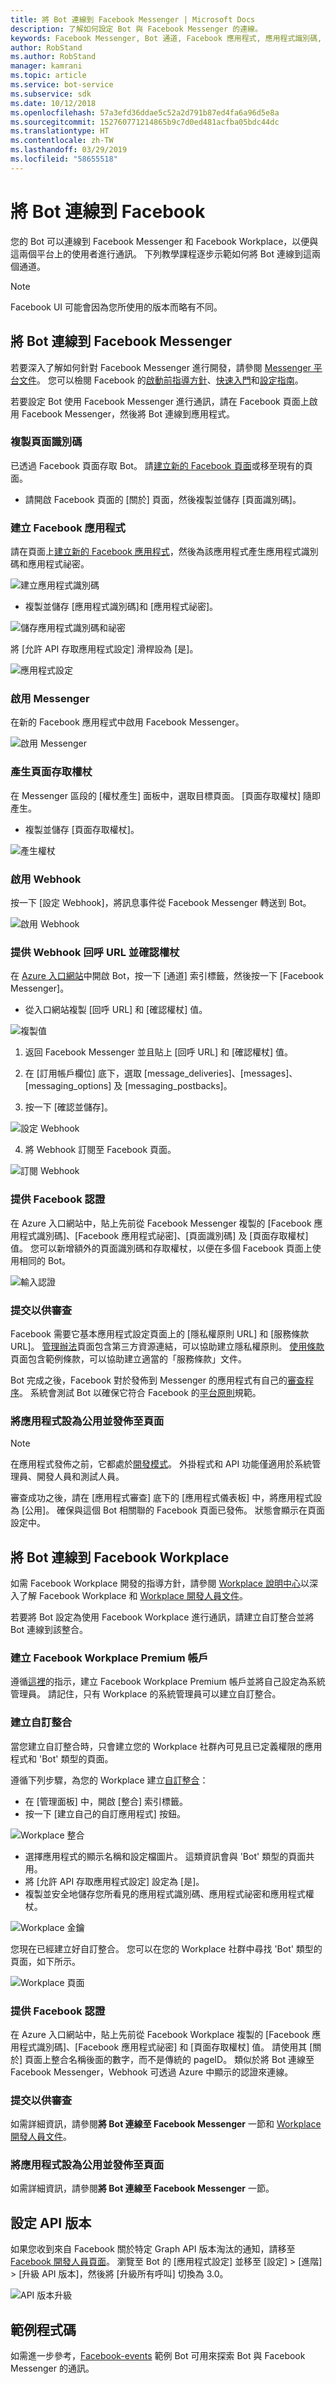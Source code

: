 ```yaml
---
title: 將 Bot 連線到 Facebook Messenger | Microsoft Docs
description: 了解如何設定 Bot 與 Facebook Messenger 的連線。
keywords: Facebook Messenger, Bot 通道, Facebook 應用程式, 應用程式識別碼, 應用程式祕密, Facebook Bot, 認證
author: RobStand
ms.author: RobStand
manager: kamrani
ms.topic: article
ms.service: bot-service
ms.subservice: sdk
ms.date: 10/12/2018
ms.openlocfilehash: 57a3efd36ddae5c52a2d791b87ed4fa6a96d5e8a
ms.sourcegitcommit: 152760771214865b9c7d0ed481acfba05bdc44dc
ms.translationtype: HT
ms.contentlocale: zh-TW
ms.lasthandoff: 03/29/2019
ms.locfileid: "58655518"
---
```

# <a name="connect-a-bot-to-facebook"></a>將 Bot 連線到 Facebook

您的 Bot 可以連線到 Facebook Messenger 和 Facebook Workplace，以便與這兩個平台上的使用者進行通訊。 下列教學課程逐步示範如何將 Bot 連線到這兩個通道。

> [!NOTE]
> Facebook UI 可能會因為您所使用的版本而略有不同。

## <a name="connect-a-bot-to-facebook-messenger"></a>將 Bot 連線到 Facebook Messenger

若要深入了解如何針對 Facebook Messenger 進行開發，請參閱 [Messenger 平台文件](https://developers.facebook.com/docs/messenger-platform)。 您可以檢閱 Facebook 的[啟動前指導方針](https://developers.facebook.com/docs/messenger-platform/product-overview/launch#app_public)、[快速入門](https://developers.facebook.com/docs/messenger-platform/guides/quick-start)和[設定指南](https://developers.facebook.com/docs/messenger-platform/guides/setup)。

若要設定 Bot 使用 Facebook Messenger 進行通訊，請在 Facebook 頁面上啟用 Facebook Messenger，然後將 Bot 連線到應用程式。

### <a name="copy-the-page-id"></a>複製頁面識別碼

已透過 Facebook 頁面存取 Bot。 請[建立新的 Facebook 頁面](https://www.facebook.com/bookmarks/pages)或移至現有的頁面。

* 請開啟 Facebook 頁面的 [關於] 頁面，然後複製並儲存 [頁面識別碼]。

### <a name="create-a-facebook-app"></a>建立 Facebook 應用程式

請在頁面上[建立新的 Facebook 應用程式](https://developers.facebook.com/quickstarts/?platform=web)，然後為該應用程式產生應用程式識別碼和應用程式祕密。

![建立應用程式識別碼](~/media/channels/FB-CreateAppId.png)

* 複製並儲存 [應用程式識別碼]和 [應用程式祕密]。

![儲存應用程式識別碼和祕密](~/media/channels/FB-get-appid.png)

將 [允許 API 存取應用程式設定] 滑桿設為 [是]。

![應用程式設定](~/media/bot-service-channel-connect-facebook/api_settings.png)

### <a name="enable-messenger"></a>啟用 Messenger

在新的 Facebook 應用程式中啟用 Facebook Messenger。

![啟用 Messenger](~/media/channels/FB-AddMessaging1.png)

### <a name="generate-a-page-access-token"></a>產生頁面存取權杖

在 Messenger 區段的 [權杖產生] 面板中，選取目標頁面。 [頁面存取權杖] 隨即產生。

* 複製並儲存 [頁面存取權杖]。

![產生權杖](~/media/channels/FB-generateToken.png)

### <a name="enable-webhooks"></a>啟用 Webhook

按一下 [設定 Webhook]，將訊息事件從 Facebook Messenger 轉送到 Bot。

![啟用 Webhook](~/media/channels/FB-webhook.png)

### <a name="provide-webhook-callback-url-and-verify-token"></a>提供 Webhook 回呼 URL 並確認權杖

在 [Azure 入口網站](https://portal.azure.com/)中開啟 Bot，按一下 [通道] 索引標籤，然後按一下 [Facebook Messenger]。

* 從入口網站複製 [回呼 URL] 和 [確認權杖] 值。

![複製值](~/media/channels/fb-callbackVerify.png)

1. 返回 Facebook Messenger 並且貼上 [回呼 URL] 和 [確認權杖] 值。

2. 在 [訂用帳戶欄位] 底下，選取 [message\_deliveries]、[messages]、[messaging\_options] 及 [messaging\_postbacks]。

3. 按一下 [確認並儲存]。

![設定 Webhook](~/media/channels/FB-webhookConfig.png)

4. 將 Webhook 訂閱至 Facebook 頁面。

![訂閱 Webhook](~/media/bot-service-channel-connect-facebook/subscribe-webhook.png)


### <a name="provide-facebook-credentials"></a>提供 Facebook 認證

在 Azure 入口網站中，貼上先前從 Facebook Messenger 複製的 [Facebook 應用程式識別碼]、[Facebook 應用程式祕密]、[頁面識別碼] 及 [頁面存取權杖] 值。 您可以新增額外的頁面識別碼和存取權杖，以便在多個 Facebook 頁面上使用相同的 Bot。

![輸入認證](~/media/channels/fb-credentials2.png)

### <a name="submit-for-review"></a>提交以供審查

Facebook 需要它基本應用程式設定頁面上的 [隱私權原則 URL] 和 [服務條款 URL]。 [管理辦法](https://investor.fb.com/corporate-governance/code-of-conduct/default.aspx)頁面包含第三方資源連結，可以協助建立隱私權原則。 [使用條款](https://www.facebook.com/terms.php)頁面包含範例條款，可以協助建立適當的「服務條款」文件。

Bot 完成之後，Facebook 對於發佈到 Messenger 的應用程式有自己的[審查程序](https://developers.facebook.com/docs/messenger-platform/app-review)。 系統會測試 Bot 以確保它符合 Facebook 的[平台原則](https://developers.facebook.com/docs/messenger-platform/policy-overview)規範。

### <a name="make-the-app-public-and-publish-the-page"></a>將應用程式設為公用並發佈至頁面

> [!NOTE]
> 在應用程式發佈之前，它都處於[開發模式](https://developers.facebook.com/docs/apps/managing-development-cycle)。 外掛程式和 API 功能僅適用於系統管理員、開發人員和測試人員。

審查成功之後，請在 [應用程式審查] 底下的 [應用程式儀表板] 中，將應用程式設為 [公用]。
確保與這個 Bot 相關聯的 Facebook 頁面已發佈。 狀態會顯示在頁面設定中。

## <a name="connect-a-bot-to-facebook-workplace"></a>將 Bot 連線到 Facebook Workplace

如需 Facebook Workplace 開發的指導方針，請參閱 [Workplace 說明中心](https://workplace.facebook.com/help/work/)以深入了解 Facebook Workplace 和 [Workplace 開發人員文件](https://developers.facebook.com/docs/workplace)。

若要將 Bot 設定為使用 Facebook Workplace 進行通訊，請建立自訂整合並將 Bot 連線到該整合。

### <a name="create-a-facebook-workplace-premium-account"></a>建立 Facebook Workplace Premium 帳戶

遵循[這裡](https://www.facebook.com/workplace)的指示，建立 Facebook Workplace Premium 帳戶並將自己設定為系統管理員。 請記住，只有 Workplace 的系統管理員可以建立自訂整合。

### <a name="create-a-custom-integration"></a>建立自訂整合

當您建立自訂整合時，只會建立您的 Workplace 社群內可見且已定義權限的應用程式和 'Bot' 類型的頁面。

遵循下列步驟，為您的 Workplace 建立[自訂整合](https://developers.facebook.com/docs/workplace/custom-integrations-new)：

- 在 [管理面板] 中，開啟 [整合] 索引標籤。
- 按一下 [建立自己的自訂應用程式] 按鈕。

![Workplace 整合](~/media/channels/fb-integration.png)

- 選擇應用程式的顯示名稱和設定檔圖片。 這類資訊會與 'Bot' 類型的頁面共用。
- 將 [允許 API 存取應用程式設定] 設定為 [是]。
- 複製並安全地儲存您所看見的應用程式識別碼、應用程式祕密和應用程式權杖。

![Workplace 金鑰](~/media/channels/fb-keys.png)

您現在已經建立好自訂整合。 您可以在您的 Workplace 社群中尋找 'Bot' 類型的頁面，如下所示。

![Workplace 頁面](~/media/channels/fb-page.png)

### <a name="provide-facebook-credentials"></a>提供 Facebook 認證

在 Azure 入口網站中，貼上先前從 Facebook Workplace 複製的 [Facebook 應用程式識別碼]、[Facebook 應用程式祕密] 和 [頁面存取權杖] 值。 請使用其 [關於] 頁面上整合名稱後面的數字，而不是傳統的 pageID。 類似於將 Bot 連線至 Facebook Messenger，Webhook 可透過 Azure 中顯示的認證來連線。

### <a name="submit-for-review"></a>提交以供審查
如需詳細資訊，請參閱**將 Bot 連線至 Facebook Messenger** 一節和 [Workplace 開發人員文件](https://developers.facebook.com/docs/workplace)。

### <a name="make-the-app-public-and-publish-the-page"></a>將應用程式設為公用並發佈至頁面
如需詳細資訊，請參閱**將 Bot 連線至 Facebook Messenger** 一節。

## <a name="setting-the-api-version"></a>設定 API 版本

如果您收到來自 Facebook 關於特定 Graph API 版本淘汰的通知，請移至 [Facebook 開發人員頁面](https://developers.facebook.com)。 瀏覽至 Bot 的 [應用程式設定] 並移至 [設定] > [進階] > [升級 API 版本]，然後將 [升級所有呼叫] 切換為 3.0。

![API 版本升級](~/media/channels/facebook-version-upgrade.png)

## <a name="sample-code"></a>範例程式碼

如需進一步參考，<a href="https://aka.ms/facebook-events" target="_blank">Facebook-events</a> 範例 Bot 可用來探索 Bot 與 Facebook Messenger 的通訊。
